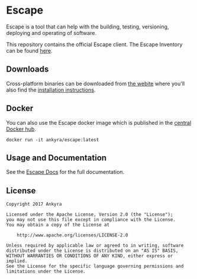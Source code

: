 # Escape 

Escape is a tool that can help with the building, testing, versioning,
deploying and operating of software.

This repository contains the official Escape client. The Escape Inventory can
be found [here](https://github.com/ankyra/escape-inventory).


## Downloads

Cross-platform binaries can be downloaded from [the
webite](https://escape.ankyra.io/downloads/) where you'll also find the
[installation
instructions](https://escape.ankyra.io/docs/escape-installation/).

## Docker

You can also use the Escape docker image which is published in the [central
Docker hub](https://hub.docker.com/r/ankyra/escape/).

`docker run -it ankyra/escape:latest`

## Usage and Documentation

See the [Escape Docs](https://escape.ankyra.io/docs/) for the full documentation.

## License

```
Copyright 2017 Ankyra

Licensed under the Apache License, Version 2.0 (the "License");
you may not use this file except in compliance with the License.
You may obtain a copy of the License at

    http://www.apache.org/licenses/LICENSE-2.0

Unless required by applicable law or agreed to in writing, software
distributed under the License is distributed on an "AS IS" BASIS,
WITHOUT WARRANTIES OR CONDITIONS OF ANY KIND, either express or implied.
See the License for the specific language governing permissions and
limitations under the License.
```
